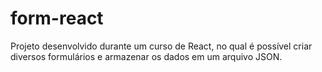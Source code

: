 # form-react

Projeto desenvolvido durante um curso de React, no qual é possível criar diversos formulários e armazenar os dados em um arquivo JSON.
